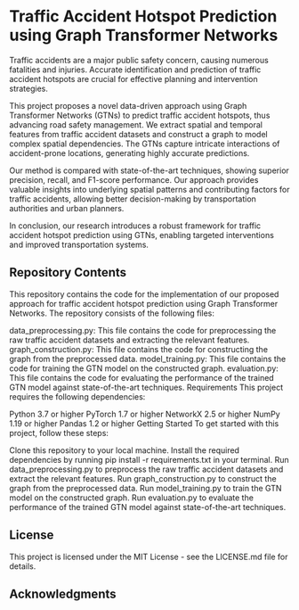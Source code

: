 # Traffic Accident Hotspot Prediction using Graph Transformer Networks
Traffic accidents are a major public safety concern, causing numerous fatalities and injuries. Accurate identification and prediction of traffic accident hotspots are crucial for effective planning and intervention strategies.

This project proposes a novel data-driven approach using Graph Transformer Networks (GTNs) to predict traffic accident hotspots, thus advancing road safety management. We extract spatial and temporal features from traffic accident datasets and construct a graph to model complex spatial dependencies. The GTNs capture intricate interactions of accident-prone locations, generating highly accurate predictions.

Our method is compared with state-of-the-art techniques, showing superior precision, recall, and F1-score performance. Our approach provides valuable insights into underlying spatial patterns and contributing factors for traffic accidents, allowing better decision-making by transportation authorities and urban planners.

In conclusion, our research introduces a robust framework for traffic accident hotspot prediction using GTNs, enabling targeted interventions and improved transportation systems.

## Repository Contents
This repository contains the code for the implementation of our proposed approach for traffic accident hotspot prediction using Graph Transformer Networks. The repository consists of the following files:

data_preprocessing.py: This file contains the code for preprocessing the raw traffic accident datasets and extracting the relevant features.
graph_construction.py: This file contains the code for constructing the graph from the preprocessed data.
model_training.py: This file contains the code for training the GTN model on the constructed graph.
evaluation.py: This file contains the code for evaluating the performance of the trained GTN model against state-of-the-art techniques.
Requirements
This project requires the following dependencies:

Python 3.7 or higher
PyTorch 1.7 or higher
NetworkX 2.5 or higher
NumPy 1.19 or higher
Pandas 1.2 or higher
Getting Started
To get started with this project, follow these steps:

Clone this repository to your local machine.
Install the required dependencies by running pip install -r requirements.txt in your terminal.
Run data_preprocessing.py to preprocess the raw traffic accident datasets and extract the relevant features.
Run graph_construction.py to construct the graph from the preprocessed data.
Run model_training.py to train the GTN model on the constructed graph.
Run evaluation.py to evaluate the performance of the trained GTN model against state-of-the-art techniques.
## License
This project is licensed under the MIT License - see the LICENSE.md file for details.

## Acknowledgments
